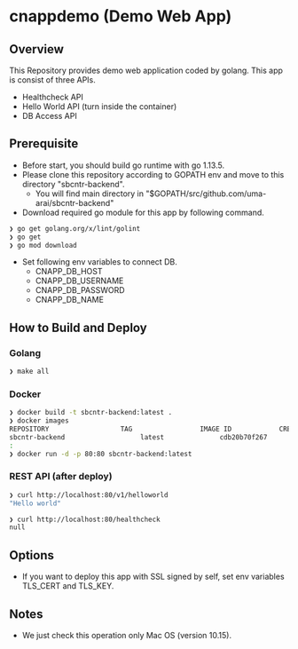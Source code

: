 # cnappdemo (Demo Web App)

## Overview
This Repository provides demo web application coded by golang. This app is consist of three APIs.
- Healthcheck API
- Hello World API (turn inside the container)
- DB Access API

## Prerequisite
- Before start, you should build go runtime with go 1.13.5.
- Please clone this repository according to GOPATH env and move to this directory "sbcntr-backend".
  - You will find main directory in "$GOPATH/src/github.com/uma-arai/sbcntr-backend"
- Download required go module for this app by following command.
```bash
❯ go get golang.org/x/lint/golint
❯ go get 
❯ go mod download
```
- Set following env variables to connect DB.
  - CNAPP_DB_HOST
  - CNAPP_DB_USERNAME 
  - CNAPP_DB_PASSWORD 
  - CNAPP_DB_NAME

## How to Build and Deploy
### Golang
```bash
❯ make all
```
### Docker
```bash
❯ docker build -t sbcntr-backend:latest .
❯ docker images
REPOSITORY                  TAG                 IMAGE ID            CREATED             SIZE
sbcntr-backend                   latest              cdb20b70f267        58 minutes ago      4.45MB
:
❯ docker run -d -p 80:80 sbcntr-backend:latest
```

### REST API (after deploy)
```bash
❯ curl http://localhost:80/v1/helloworld
"Hello world"

❯ curl http://localhost:80/healthcheck
null
```

## Options
- If you want to deploy this app with SSL signed by self, set env
variables TLS_CERT and TLS_KEY. 

## Notes
- We just check this operation only Mac OS (version 10.15).
